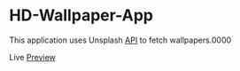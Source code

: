 # HD-Wallpaper-App

This application uses Unsplash [API](https://unsplash.com/developers) to fetch wallpapers.0000

Live [Preview](https://hd-wallpapers4k.netlify.app/)
